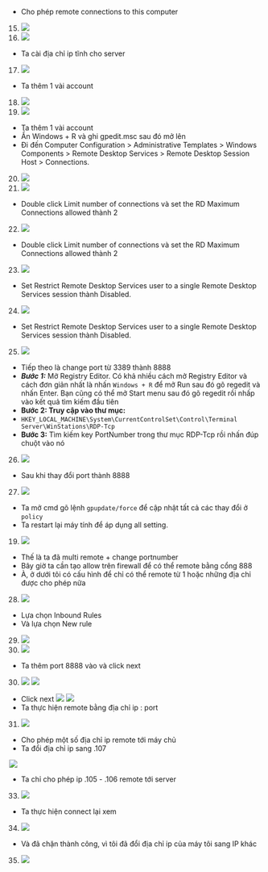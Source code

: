 
- Cho phép remote connections to this computer
15.	![](https://img001.prntscr.com/file/img001/Vd1pIwaPR-WQGfJQChoCSg.png)
16.	![](https://img001.prntscr.com/file/img001/_SuduSmSRvW94Ol2KE_P_w.png)
- Ta cài địa chỉ ip tĩnh cho server
17.	![](https://img001.prntscr.com/file/img001/HlYeOV9ITP2qW_rRcpbX2Q.png)
- Ta thêm 1 vài account
18.	![](https://img001.prntscr.com/file/img001/C0BuaiOIQp-2FyWIYFNvEw.png)
19.	![](https://img001.prntscr.com/file/img001/-1pikC-3RdKrWTwNkJmdcQ.png)
- Ta thêm 1 vài account
- Ần Windows + R và ghi gpedit.msc sau đó mở lên
- Đi đến Computer Configuration > Administrative Templates > Windows Components > Remote Desktop Services > Remote Desktop Session Host > Connections.

20.	![](https://img001.prntscr.com/file/img001/Es0-1aAgRIqGroDh6yp2lw.png)
21.	![](https://img001.prntscr.com/file/img001/20sa2HaNQ3O_GHxUIG6djQ.png)
- Double click Limit number of connections và set the RD Maximum Connections allowed thành 2
22.	![](https://img001.prntscr.com/file/img001/NOwJ1im4SqSoI-tH5fe2aQ.png)
- Double click Limit number of connections và set the RD Maximum Connections allowed thành 2
23.	![](https://img001.prntscr.com/file/img001/l7JUsqIvThOl9nABsBkUWQ.png)
- Set Restrict Remote Desktop Services user to a single Remote Desktop Services session thành Disabled.
24.	![](https://img001.prntscr.com/file/img001/dsZhIpvBTmCl6o4eFO4Gyg.png)
- Set Restrict Remote Desktop Services user to a single Remote Desktop Services session thành Disabled.
25.	![](https://img001.prntscr.com/file/img001/XejWkubKRRytJeZvj2RV1A.png)
- Tiếp theo là change port từ 3389 thành 8888
- ***Bước 1:*** Mở Registry Editor. Có khả nhiều cách mở Registry Editor và cách đơn giản nhất là nhấn `Windows + R` để mở Run sau đó gõ regedit và nhấn Enter. Bạn cũng có thể mở Start menu sau đó gõ regedit rồi nhấp vào kết quả tìm kiếm đầu tiên
- **Bước 2: Truy cập vào thư mục:**
- `HKEY_LOCAL_MACHINE\System\CurrentControlSet\Control\Terminal Server\WinStations\RDP-Tcp`
- **Bước 3:** Tìm kiếm key PortNumber trong thư mục RDP-Tcp rồi nhấn đúp chuột vào nó
26.	![](https://img001.prntscr.com/file/img001/hommvqeTRvCQJwI8UZakBw.png)
- Sau khi thay đổi port thành 8888
27.	![](https://img001.prntscr.com/file/img001/0IeLDkACTceiluPBXZAoWQ.png)
- Ta mở cmd gõ lệnh `gpupdate/force` để cập nhật tất cả các thay đổi ở `policy` 
- Ta restart lại máy tính để áp dụng all setting.
19.	![](https://img001.prntscr.com/file/img001/zm8ZLzohTHaBPCYs6QgScQ.png)
- Thế là ta đã multi remote + change portnumber 
- Bây giờ ta cần tạo allow trên firewall để có thể remote bằng cổng 888
- À, ở dưới tôi có cấu hình để chỉ có thể remote từ 1 hoặc những địa chỉ được cho phép nữa
28.	![](https://img001.prntscr.com/file/img001/9PTplwwmS9SKpxHChlkjPg.png)
- Lựa chọn Inbound Rules
- Và lựa chọn New rule
29.	![](https://img001.prntscr.com/file/img001/04_d5qFnQu6UHmzxKlGajQ.png)
30.	![](httpss://img001.prntscr.com/file/img001/cHIRLwdTSYeSWj05PLTyTA.png)
- Ta thêm port 8888 vào và click next
30.	![](https://img001.prntscr.com/file/img001/J82AMeuuQxiCQim98aadkA.png)
![](httpss://img001.prntscr.com/file/img001/eEeDjVdkQgOD08OEAj6v2Q.png)
- Click next
![](httpss://img001.prntscr.com/file/img001/WinleFFaTx-8nlhqZHTAPQ.png)
	![](https://img001.prntscr.com/file/img001/zEycRZ21TJ-eRv9dxmoIMw.png)
- Ta thực hiện remote bằng địa chỉ ip : port
31.	![](https://img001.prntscr.com/file/img001/tv2juyTASIWt7ozfpzVGfg.png)
- Cho phép một số địa chỉ ip remote tới máy chủ
- Ta đổi địa chỉ ip sang .107 

![](https://img001.prntscr.com/file/img001/Ed7TD5s7TEKsyjiRUUCPBQ.png)
- Ta chỉ cho phép ip  .105 - .106 remote tới server
33.	![](https://img001.prntscr.com/file/img001/4-fPNvSHSyqBGMF7z17MOA.png)
- Ta thực hiện connect lại xem
34.	![](https://img001.prntscr.com/file/img001/2yIXZA3wTFOf--3Ldj-BCw.png)
- Và đã chặn thành công, vì tôi đã đổi địa chỉ ip của máy tôi sang IP khác
35.	![](https://img001.prntscr.com/file/img001/TgKHOOZMReyy-9Oc8ptVqQ.png)
